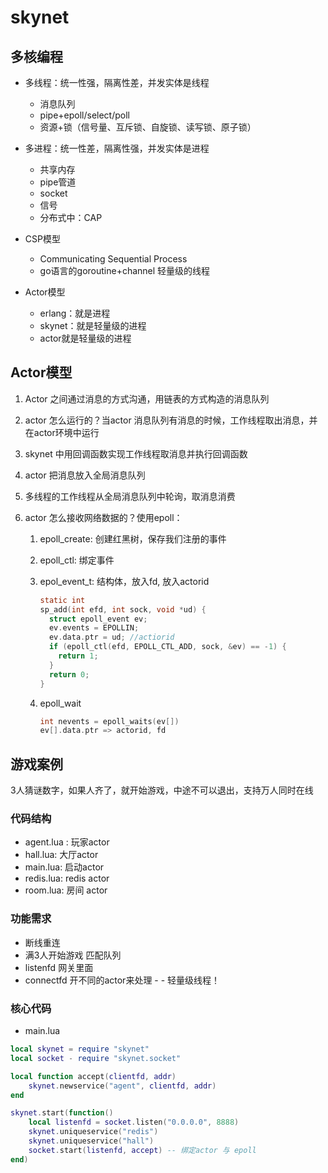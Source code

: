 # skynet



## 多核编程

- 多线程：统一性强，隔离性差，并发实体是线程
  - 消息队列
  - pipe+epoll/select/poll
  - 资源+锁（信号量、互斥锁、自旋锁、读写锁、原子锁）

- 多进程：统一性差，隔离性强，并发实体是进程
  - 共享内存
  - pipe管道
  - socket
  - 信号
  - 分布式中：CAP
- CSP模型
  - Communicating Sequential Process
  - go语言的goroutine+channel 轻量级的线程
- Actor模型
  - erlang：就是进程
  - skynet：就是轻量级的进程
  - actor就是轻量级的进程



## Actor模型

1. Actor 之间通过消息的方式沟通，用链表的方式构造的消息队列

2. actor 怎么运行的？当actor 消息队列有消息的时候，工作线程取出消息，并在actor环境中运行

3. skynet 中用回调函数实现工作线程取消息并执行回调函数

4. actor 把消息放入全局消息队列

5. 多线程的工作线程从全局消息队列中轮询，取消息消费

6. actor 怎么接收网络数据的？使用epoll：

   1. epoll_create: 创建红黑树，保存我们注册的事件

   2. epoll_ctl: 绑定事件 

   3. epol_event_t: 结构体，放入fd, 放入actorid

      ```c
      static int
      sp_add(int efd, int sock, void *ud) {
      	struct epoll_event ev;
      	ev.events = EPOLLIN;
      	ev.data.ptr = ud; //actiorid
      	if (epoll_ctl(efd, EPOLL_CTL_ADD, sock, &ev) == -1) {
          return 1;
        }
      	return 0;
      }
      ```

   4. epoll_wait

      ```c
      int nevents = epoll_waits(ev[])
      ev[].data.ptr => actorid, fd 
      ```



## 游戏案例

3人猜谜数字，如果人齐了，就开始游戏，中途不可以退出，支持万人同时在线



### 代码结构

- agent.lua : 玩家actor
- hall.lua: 大厅actor
- main.lua: 启动actor
- redis.lua: redis actor
- room.lua: 房间 actor



### 功能需求

- 断线重连
- 满3人开始游戏 匹配队列
- listenfd 网关里面
- connectfd 开不同的actor来处理 - - 轻量级线程！



### 核心代码

- main.lua

```lua
local skynet = require "skynet"
local socket - require "skynet.socket"

local function accept(clientfd, addr)
  	skynet.newservice("agent", clientfd, addr)
end

skynet.start(function()
    local listenfd = socket.listen("0.0.0.0", 8888)
    skynet.uniqueservice("redis")
    skynet.uniqueservice("hall")
    socket.start(listenfd, accept) -- 绑定actor 与 epoll
end)
```

